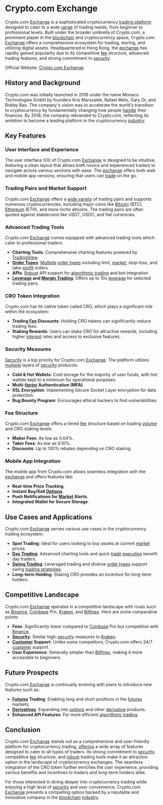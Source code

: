# Crypto.com Exchange

Crypto.com [Exchange](../e/exchange.md) is a sophisticated cryptocurrency [trading platform](../t/trading_platform.md) designed to cater to a wide [range](../r/range.md) of trading needs, from beginner to professional levels. Built under the broader umbrella of Crypto.com, a prominent player in the [blockchain](../b/blockchain_in_trading.md) and cryptocurrency space, Crypto.com [Exchange](../e/exchange.md) offers a comprehensive ecosystem for trading, storing, and utilizing digital assets. Headquartered in Hong Kong, the [exchange](../e/exchange.md) has rapidly gained popularity due to its competitive [fee](../f/fee.md) structure, advanced trading features, and strong commitment to [security](../s/security.md).

Official Website: [Crypto.com Exchange](https://crypto.com/exchange)

## History and Background

Crypto.com was initially launched in 2016 under the name Monaco Technologies GmbH by founders Kris Marszalek, Rafael Melo, Gary Or, and Bobby Bao. The company's vision was to accelerate the world's transition to cryptocurrency by fundamentally changing how people [handle](../h/handle.md) their finances. By 2018, the company rebranded to Crypto.com, reflecting its ambition to become a leading platform in the cryptocurrency [industry](../i/industry.md).

## Key Features

### User Interface and Experience

The user interface (UI) of Crypto.com [Exchange](../e/exchange.md) is designed to be intuitive, featuring a clean layout that allows both novice and experienced traders to navigate across various sections with ease. The [exchange](../e/exchange.md) offers both web and mobile app versions, ensuring that users can [trade](../t/trade.md) on the go.

### Trading Pairs and Market Support

Crypto.com [Exchange](../e/exchange.md) offers a [wide variety](../w/wide_variety.md) of trading pairs and supports numerous cryptocurrencies, including major coins like [Bitcoin](../b/bitcoin.md) (BTC), [Ethereum](../e/ethereum_.md) (ETH), and more niche altcoins. The trading pairs are often quoted against stablecoins like USDT, USDC, and fiat currencies.

### Advanced Trading Tools

Crypto.com [Exchange](../e/exchange.md) comes equipped with advanced trading tools which cater to professional traders:

- **Charting Tools**: Comprehensive charting features powered by [TradingView](../t/tradingview.md).
- **[Order Types](../o/order_types_in_trading.md)**: [Multiple](../m/multiple.md) [order types](../o/order_types_in_trading.md) including limit, [market](../m/market.md), stop-loss, and take-[profit](../p/profit.md) orders.
- **APIs**: [Robust](../r/robust.md) API support for [algorithmic trading](../a/accountability.md) and bot integration.
- **[Leverage](../l/leverage.md) and [Margin Trading](../m/margin_trading.md)**: Offers up to 10x [leverage](../l/leverage.md) for selected trading pairs.

### CRO Token Integration

Crypto.com has its native token called CRO, which plays a significant role within the ecosystem:

- **Trading [Fee](../f/fee.md) Discounts**: Holding CRO tokens can significantly reduce trading fees.
- **Staking Rewards**: Users can stake CRO for attractive rewards, including higher [interest](../i/interest.md) rates and access to exclusive features.

### Security Measures

[Security](../s/security.md) is a top priority for Crypto.com [Exchange](../e/exchange.md). The platform utilizes [multiple](../m/multiple.md) layers of [security](../s/security.md) protocols:

- **Cold & Hot Wallets**: Cold storage for the majority of user funds, with hot wallets kept to a minimum for operational purposes.
- **Multi-[factor](../f/factor.md) Authentication (MFA)**.
- **SSL Encryption**: Implementing Secure Socket Layer encryption for data protection.
- **Bug Bounty Program**: Encourages ethical hackers to find vulnerabilities.

### Fee Structure

Crypto.com [Exchange](../e/exchange.md) offers a tiered [fee](../f/fee.md) structure based on trading [volume](../v/volume.md) and CRO staking levels:

- **Maker Fees**: As low as 0.04%.
- **Taker Fees**: As low as 0.10%.
- **Discounts**: Up to 100% rebates depending on CRO staking.

### Mobile App Integration

The mobile app from Crypto.com allows seamless integration with the [exchange](../e/exchange.md) and offers features like:

- **Real-time Price Tracking**.
- **Instant Buy/Sell [Options](../o/options.md)**.
- **Push Notifications for [Market](../m/market.md) Alerts**.
- **Integrated Wallet for Secure Storage**.

## Use Cases and Applications

Crypto.com [Exchange](../e/exchange.md) serves various use cases in the cryptocurrency trading ecosystem:

- **Spot Trading**: Ideal for users looking to buy assets at current [market](../m/market.md) prices.
- **[Day Trading](../d/day_trading.md)**: Advanced charting tools and quick [trade](../t/trade.md) [execution](../e/execution.md) benefit day traders.
- **[Swing Trading](../s/swing_trading.md)**: Leveraged trading and diverse [order types](../o/order_types_in_trading.md) support swing [trading strategies](../t/trading_strategies.md).
- **Long-term Holding**: Staking CRO provides an incentive for long-term holders.

## Competitive Landscape

Crypto.com [Exchange](../e/exchange.md) operates in a competitive landscape with rivals such as [Binance](../b/binance.md), [Coinbase](../c/coinbase.md) Pro, [Kraken](../k/kraken.md), and [Bitfinex](../b/bitfinex.md). Here are some comparative points:

- **Fees**: Significantly lower compared to [Coinbase](../c/coinbase.md) Pro but competitive with [Binance](../b/binance.md).
- **[Security](../s/security.md)**: Similar high-[security](../s/security.md) measures to [Kraken](../k/kraken.md).
- **[Customer](../c/customer.md) Support**: Unlike some competitors, Crypto.com offers 24/7 [customer](../c/customer.md) support.
- **User Experience**: Generally simpler than [Bitfinex](../b/bitfinex.md), making it more accessible to beginners.

## Future Prospects

Crypto.com [Exchange](../e/exchange.md) is continually evolving with plans to introduce new features such as:

- **[Futures](../f/futures.md) Trading**: Enabling long and short positions in the [futures](../f/futures.md) markets.
- **[Derivatives](../d/derivatives.md)**: Expanding into [options](../o/options.md) and other [derivative](../d/derivative.md) products.
- **Enhanced API Features**: For more efficient [algorithmic trading](../a/accountability.md).

## Conclusion

Crypto.com [Exchange](../e/exchange.md) stands out as a comprehensive and user-friendly platform for cryptocurrency trading, [offering](../o/offering.md) a wide array of features designed to cater to all types of traders. Its strong commitment to [security](../s/security.md), competitive [fee](../f/fee.md) structure, and [robust](../r/robust.md) trading tools make it an attractive option in the landscape of cryptocurrency exchanges. The seamless integration of the CRO token further enriches the user experience, providing various benefits and incentives to traders and long-term holders alike.

For those interested in diving deeper into cryptocurrency trading while enjoying a high level of [security](../s/security.md) and user convenience, Crypto.com [Exchange](../e/exchange.md) presents a compelling option backed by a reputable and innovative company in the [blockchain](../b/blockchain_in_trading.md) [industry](../i/industry.md).